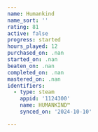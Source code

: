 ```yaml
---
name: Humankind
name_sort: ''
rating: 81
active: false
progress: started
hours_played: 12
purchased_on: .nan
started_on: .nan
beaten_on: .nan
completed_on: .nan
mastered_on: .nan
identifiers:
  - type: steam
    appid: '1124300'
    name: HUMANKIND™
    synced_on: '2024-10-10'

---
```


